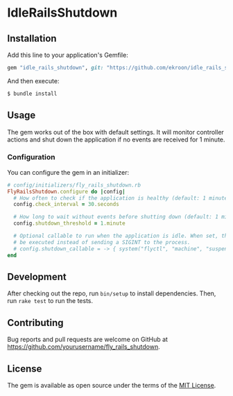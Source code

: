 # IdleRailsShutdown

## Installation

Add this line to your application's Gemfile:

```ruby
gem "idle_rails_shutdown", git: "https://github.com/ekroon/idle_rails_shutdown.git", branch: "main"
```

And then execute:

```bash
$ bundle install
```

## Usage

The gem works out of the box with default settings. It will monitor controller actions and shut down the application if no events are received for 1 minute.

### Configuration

You can configure the gem in an initializer:

```ruby
# config/initializers/fly_rails_shutdown.rb
FlyRailsShutdown.configure do |config|
  # How often to check if the application is healthy (default: 1 minute)
  config.check_interval = 30.seconds

  # How long to wait without events before shutting down (default: 1 minute)
  config.shutdown_threshold = 1.minute

  # Optional callable to run when the application is idle. When set, this will
  # be executed instead of sending a SIGINT to the process.
  # config.shutdown_callable = -> { system("flyctl", "machine", "suspend") }
end
```

## Development

After checking out the repo, run `bin/setup` to install dependencies. Then, run `rake test` to run the tests.

## Contributing

Bug reports and pull requests are welcome on GitHub at https://github.com/yourusername/fly_rails_shutdown.

## License

The gem is available as open source under the terms of the [MIT License](https://opensource.org/licenses/MIT).
